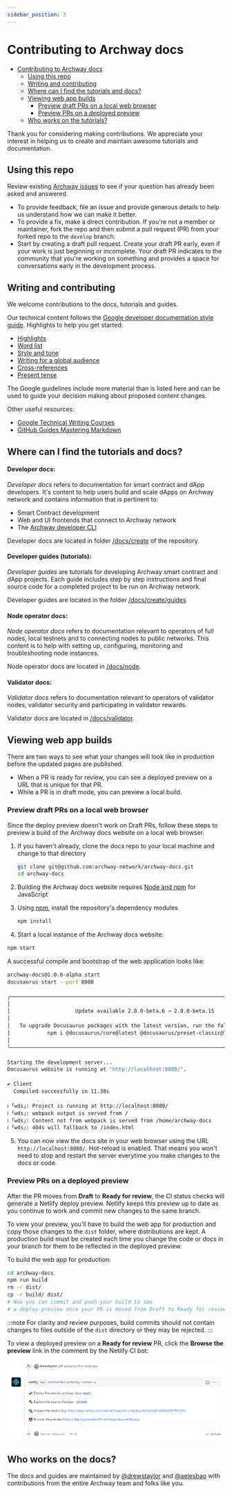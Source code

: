 ```yaml
---
sidebar_position: 3
---
```


# Contributing to Archway docs

- [Contributing to Archway docs](#contributing-to-starport-docs)
  - [Using this repo](#using-this-repo)
  - [Writing and contributing](#writing-and-contributing)
  - [Where can I find the tutorials and docs?](#where-can-i-find-the-tutorials-and-docs)
  - [Viewing web app builds](#viewing-web-app-builds)
    - [Preview draft PRs on a local web browser](#preview-draft-prs-on-a-local-web-browser)
    - [Preview PRs on a deployed preview](#preview-prs-on-a-deployed-preview)
  - [Who works on the tutorials?](#who-works-on-the-tutorials)

Thank you for considering making contributions. We appreciate your interest in helping us to create and maintain awesome tutorials and documentation.

## Using this repo

Review existing [Archway issues](https://github.com/archway-network/archway-docs/issues) to see if your question has already been asked and answered.

- To provide feedback, file an issue and provide generous details to help us understand how we can make it better.
- To provide a fix, make a direct contribution. If you're not a member or maintainer, fork the repo and then submit a pull request (PR) from your forked repo to the `develop` branch.
- Start by creating a draft pull request. Create your draft PR early, even if your work is just beginning or incomplete. Your draft PR indicates to the community that you're working on something and provides a space for conversations early in the development process. 
<!-- Merging is blocked for `Draft` PRs, so they provide a safe place to experiment and invite comments.  -->

## Writing and contributing

We welcome contributions to the docs, tutorials and guides. 

Our technical content follows the [Google developer documentation style guide](https://developers.google.com/style). Highlights to help you get started:

- [Highlights](https://developers.google.com/style/highlights)
- [Word list](https://developers.google.com/style/word-list)
- [Style and tone](https://developers.google.com/style/tone)
- [Writing for a global audience](https://developers.google.com/style/translation)
- [Cross-references](https://developers.google.com/style/cross-references)
- [Present tense](https://developers.google.com/style/tense)

The Google guidelines include more material than is listed here and can be used to guide your decision making about proposed content changes.

Other useful resources:

- [Google Technical Writing Courses](https://developers.google.com/tech-writing)
- [GitHub Guides Mastering Markdown](https://guides.github.com/features/mastering-markdown/)

## Where can I find the tutorials and docs?

#### Developer docs:

_Developer docs_ refers to documentation for smart contract and dApp developers. It's content to help users build and scale dApps on Archway network and contains information that is pertinent to:
- Smart Contract development
- Web and UI frontends that connect to Archway network
- The [Archway developer CLI](https://www.npmjs.com/package/@archwayhq/cli)

Developer docs are located in folder [/docs/create](https://github.com/archway-network/archway-docs/tree/main/docs/create) of the repository.

#### Developer guides (tutorials):

_Developer guides_ are tutorials for developing Archway smart contract and dApp projects. Each guide includes step by step instructions and final source code for a completed project to be run on Archway network.

Developer guides are located in the folder [/docs/create/guides](https://github.com/archway-network/archway-docs/tree/main/docs/create/guides)

#### Node operator docs:

_Node operator docs_ refers to documentation relevant to operators of full nodes, local testnets and to connecting nodes to public networks. This content is to help with setting up, configuring, monitoring and troubleshooting node instances.

Node operator docs are located in [/docs/node](https://github.com/archway-network/archway-docs/tree/main/docs/node).

#### Validator docs:

_Validator docs_ refers to documentation relevant to operators of validator nodes, validator security and participating in validator rewards.

Validator docs are located in [/docs/validator](https://github.com/archway-network/archway-docs/tree/main/docs/validator).

## Viewing web app builds

There are two ways to see what your changes will look like in production before the updated pages are published.

- When a PR is ready for review, you can see a deployed preview on a URL that is unique for that PR.
- While a PR is in draft mode, you can preview a local build.

### Preview draft PRs on a local web browser

Since the deploy preview doesn't work on Draft PRs, follow these steps to preview a build of the Archway docs website on a local web browser.

1. If you haven't already, clone the docs repo to your local machine and change to that directory

    ```bash
    git clone git@github.com:archway-network/archway-docs.git
    cd archway-docs
    ```

2. Building the Archway docs website requires [Node and npm](https://nodejs.org/en/download/) for JavaScript

3. Using [npm](https://www.npmjs.com/), install the repository's dependency modules

    ```bash
    npm install
    ```

4. Start a local instance of the Archway docs website:

```bash
npm start
```

A successful compile and bootstrap of the web application looks like: 
    
```bash
archway-docs@1.0.0-alpha start
docusaurus start --port 8080

╭────────────────────────────────────────────────────────────────────────────────────────╮
│                                                                                        │
│                     Update available 2.0.0-beta.6 → 2.0.0-beta.15                      │
│                                                                                        │
│   To upgrade Docusaurus packages with the latest version, run the following command:   │
│            npm i @docusaurus/core@latest @docusaurus/preset-classic@latest             │
│                                                                                        │
╰────────────────────────────────────────────────────────────────────────────────────────╯

Starting the development server...
Docusaurus website is running at "http://localhost:8080/".

✔ Client
  Compiled successfully in 11.38s

ℹ ｢wds｣: Project is running at http://localhost:8080/
ℹ ｢wds｣: webpack output is served from /
ℹ ｢wds｣: Content not from webpack is served from /home/archway-docs
ℹ ｢wds｣: 404s will fallback to /index.html
```

5. You can now view the docs site in your web browser using the URL `http://localhost:8080/`. Hot-reload is enabled. That means you won't need to stop and restart the server everytime you make changes to the docs or code.

### Preview PRs on a deployed preview

After the PR moves from **Draft** to **Ready for review**, the CI status checks will generate a Netlify deploy preview. Netlify keeps this preview up to date as you continue to work and commit new changes to the same branch. 

To view your preview, you'll have to build the web app for production and copy those changes to the `dist` folder, where distributions are kept. A production build must be created each time you change the code or docs in your branch for them to be reflected in the deployed preview.

To build the web app for production:

```bash
cd archway-docs
npm run build
rm -r dist/
cp -r build/ dist/
# Now you can commit and push your build to see 
# a deploy-preview once your PR is moved from Draft to Ready for review
```

:::note
For clarity and review purposes, build commits should not contain changes to files outside of the `dist` directory or they may be rejected.
:::

To view a deployed preview on a **Ready for review** PR, click the **Browse the preview** link in the comment by the Netlify CI bot:

![deploy-preview](../assets/deploy-preview.png)

## Who works on the docs?

The docs and guides are maintained by [@drewstaylor](https://github.com/drewstaylor) and [@aelesbao](https://github.com/aelesbao) with contributions from the entire Archway team and folks like you.